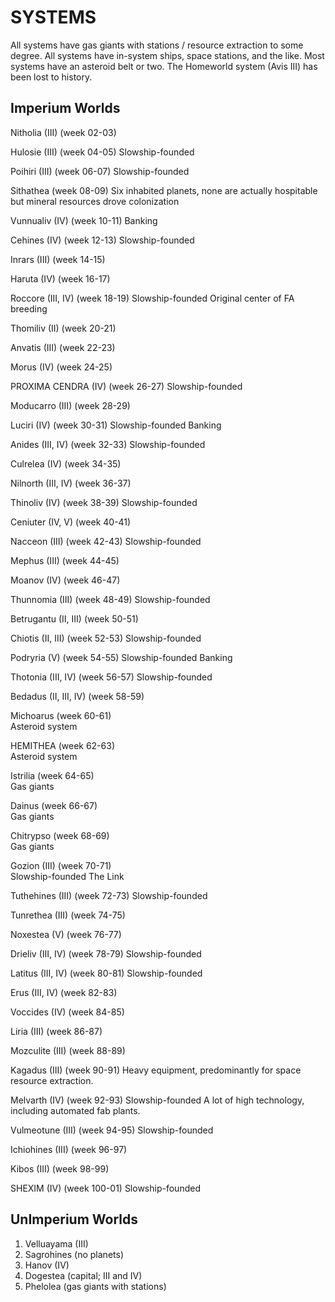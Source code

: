 # SYSTEMS

All systems have gas giants with stations / resource extraction to some degree. All systems have in-system ships, space stations, and the like. Most systems have an asteroid belt or two. The Homeworld system (Avis III) has been lost to history.


## Imperium Worlds

Nitholia (III) (week 02-03)

Hulosie (III) (week 04-05)
Slowship-founded

Poihiri (III) (week 06-07)
Slowship-founded

Sithathea (week 08-09)
Six inhabited planets, none are actually hospitable but mineral resources drove colonization

Vunnualiv (IV) (week 10-11)
Banking

Cehines (IV) (week 12-13)
Slowship-founded

Inrars (III) (week 14-15)

Haruta (IV) (week 16-17)

Roccore (III, IV) (week 18-19)
Slowship-founded
Original center of FA breeding

Thomiliv (II) (week 20-21)

Anvatis (III) (week 22-23)

Morus (IV) (week 24-25)

PROXIMA CENDRA (IV) (week 26-27)
Slowship-founded

Moducarro (III) (week 28-29)

Luciri (IV) (week 30-31)
Slowship-founded
Banking

Anides (III, IV) (week 32-33)
Slowship-founded

Culrelea (IV) (week 34-35)

Nilnorth (III, IV) (week 36-37)

Thinoliv (IV) (week 38-39)
Slowship-founded

Ceniuter (IV, V) (week 40-41)

Nacceon (III) (week 42-43)
Slowship-founded

Mephus (III) (week 44-45)

Moanov (IV) (week 46-47)

Thunnomia (III) (week 48-49)
Slowship-founded

Betrugantu (II, III) (week 50-51)

Chiotis (II, III) (week 52-53)
Slowship-founded

Podryria (V) (week 54-55)
Slowship-founded
Banking

Thotonia (III, IV) (week 56-57)
Slowship-founded

Bedadus (II, III, IV) (week 58-59)

Michoarus (week 60-61)  
Asteroid system

HEMITHEA (week 62-63)  
Asteroid system
	
Istrilia (week 64-65)  
Gas giants

Dainus (week 66-67)  
Gas giants

Chitrypso (week 68-69)  
Gas giants

Gozion (III) (week 70-71)  
Slowship-founded
The Link

Tuthehines (III) (week 72-73)
Slowship-founded

Tunrethea (III) (week 74-75)

Noxestea (V) (week 76-77)

Drieliv (III, IV) (week 78-79)
Slowship-founded

Latitus (III, IV) (week 80-81)
Slowship-founded

Erus (III, IV) (week 82-83)

Voccides (IV) (week 84-85)

Liria (III) (week 86-87)

Mozculite (III) (week 88-89)

Kagadus (III) (week 90-91)
Heavy equipment, predominantly for space resource extraction. 

Melvarth (IV) (week 92-93)
Slowship-founded
A lot of high technology, including automated fab plants.

Vulmeotune (III) (week 94-95)
Slowship-founded
  
Ichiohines (III) (week 96-97)  

Kibos (III) (week 98-99)

SHEXIM (IV) (week 100-01)
Slowship-founded



## UnImperium Worlds
1. Velluayama (III)
2. Sagrohines (no planets)
3. Hanov (IV)
4. Dogestea (capital; III and IV)
5. Phelolea (gas giants with stations)
